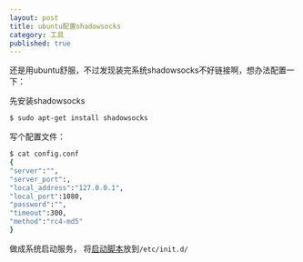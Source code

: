 ```yaml
---
layout: post
title: ubuntu配置shadowsocks
category: 工具
published: true
---
```


还是用ubuntu舒服，不过发现装完系统shadowsocks不好链接啊，想办法配置一下：

先安装shadowsocks

```bash
$ sudo apt-get install shadowsocks
```

写个配置文件：

```bash
$ cat config.conf
{
"server":"",
"server_port":,
"local_address":"127.0.0.1",
"local_port":1080,
"password":"",
"timeout":300,
"method":"rc4-md5"
}
```

做成系统启动服务， 将[启动脚本](https://github.com/cheneydc/linux_profile/blob/master/shadowsocks/sslocal)放到`/etc/init.d/`
